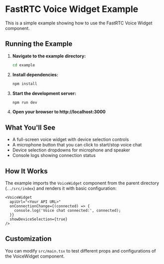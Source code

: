 # FastRTC Voice Widget Example

This is a simple example showing how to use the FastRTC Voice Widget component.

## Running the Example

1. **Navigate to the example directory:**
   ```bash
   cd example
   ```

2. **Install dependencies:**
   ```bash
   npm install
   ```

3. **Start the development server:**
   ```bash
   npm run dev
   ```

4. **Open your browser to http://localhost:3000**

## What You'll See

- A full-screen voice widget with device selection controls
- A microphone button that you can click to start/stop voice chat
- Device selection dropdowns for microphone and speaker
- Console logs showing connection status

## How It Works

The example imports the `VoiceWidget` component from the parent directory (`../src/index`) and renders it with basic configuration:

```tsx
<VoiceWidget 
  apiUrl="<Your API URL>"
  onConnectionChange={(connected) => {
    console.log('Voice chat connected:', connected);
  }}
  showDeviceSelection={true}
/>
```

## Customization

You can modify `src/main.tsx` to test different props and configurations of the VoiceWidget component.
